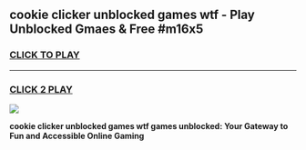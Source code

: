 
## cookie clicker unblocked games wtf - Play Unblocked Gmaes & Free #m16x5
<h3>
<a href="https://premium.freeplayer.one?title=cookie_clicker_unblocked_games_wtf&ref=03M">CLICK TO PLAY</a></h3>
<hr>

<h3>
<a href="https://premium.freeplayer.one?title=cookie_clicker_unblocked_games_wtf&ref=03M">CLICK 2 PLAY</a>
  
</h3>

<a href="https://premium.freeplayer.one?title=cookie_clicker_unblocked_games_wtf&ref=03M"><img src="https://clearcache.store/games.png"></a>


**cookie clicker unblocked games wtf games unblocked: Your Gateway to Fun and Accessible Online Gaming**
